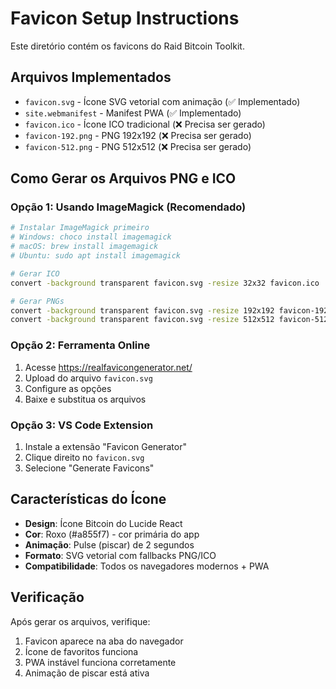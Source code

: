 # Favicon Setup Instructions

Este diretório contém os favicons do Raid Bitcoin Toolkit.

## Arquivos Implementados

- `favicon.svg` - Ícone SVG vetorial com animação (✅ Implementado)
- `site.webmanifest` - Manifest PWA (✅ Implementado)
- `favicon.ico` - Ícone ICO tradicional (❌ Precisa ser gerado)
- `favicon-192.png` - PNG 192x192 (❌ Precisa ser gerado)
- `favicon-512.png` - PNG 512x512 (❌ Precisa ser gerado)

## Como Gerar os Arquivos PNG e ICO

### Opção 1: Usando ImageMagick (Recomendado)
```bash
# Instalar ImageMagick primeiro
# Windows: choco install imagemagick
# macOS: brew install imagemagick
# Ubuntu: sudo apt install imagemagick

# Gerar ICO
convert -background transparent favicon.svg -resize 32x32 favicon.ico

# Gerar PNGs
convert -background transparent favicon.svg -resize 192x192 favicon-192.png
convert -background transparent favicon.svg -resize 512x512 favicon-512.png
```

### Opção 2: Ferramenta Online
1. Acesse https://realfavicongenerator.net/
2. Upload do arquivo `favicon.svg`
3. Configure as opções
4. Baixe e substitua os arquivos

### Opção 3: VS Code Extension
1. Instale a extensão "Favicon Generator"
2. Clique direito no `favicon.svg`
3. Selecione "Generate Favicons"

## Características do Ícone

- **Design**: Ícone Bitcoin do Lucide React
- **Cor**: Roxo (#a855f7) - cor primária do app
- **Animação**: Pulse (piscar) de 2 segundos
- **Formato**: SVG vetorial com fallbacks PNG/ICO
- **Compatibilidade**: Todos os navegadores modernos + PWA

## Verificação

Após gerar os arquivos, verifique:
1. Favicon aparece na aba do navegador
2. Ícone de favoritos funciona
3. PWA instável funciona corretamente
4. Animação de piscar está ativa 